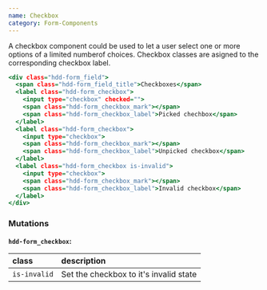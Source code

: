 ```yaml
---
name: Checkbox
category: Form-Components
---
```


A checkbox component could be used to let a user select one or more options of a limited numberof choices. 
Checkbox classes are asigned to the corresponding checkbox label.


```checkbox.html
<div class="hdd-form_field">
  <span class="hdd-form_field_title">Checkboxes</span>
  <label class="hdd-form_checkbox">
    <input type="checkbox" checked="">
    <span class="hdd-form_checkbox_mark"></span>
    <span class="hdd-form_checkbox_label">Picked chechbox</span>
  </label>
  <label class="hdd-form_checkbox">
    <input type="checkbox">
    <span class="hdd-form_checkbox_mark"></span>
    <span class="hdd-form_checkbox_label">Unpicked checkbox</span>
  </label>
  <label class="hdd-form_checkbox is-invalid">
    <input type="checkbox">
    <span class="hdd-form_checkbox_mark"></span>
    <span class="hdd-form_checkbox_label">Invalid checkbox</span>
  </label>
</div>
```

### Mutations
**`hdd-form_checkbox`:**

| class | description|
| :--- | :--- |
| `is-invalid` | Set the checkbox to it's invalid state |

